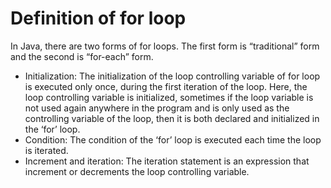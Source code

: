 # Definition of for loop
In Java, there are two forms of for loops. The first form is “traditional” form and the second is “for-each” form.

- Initialization: The initialization of the loop controlling variable of for loop is executed only once, during the first iteration of the loop. Here, the loop controlling variable is initialized, sometimes if the loop variable is not used again anywhere in the program and is only used as the controlling variable of the loop, then it is both declared and initialized in the ‘for’ loop.
- Condition: The condition of the ‘for’ loop is executed each time the loop is iterated.
- Increment and iteration: The iteration statement is an expression that increment or decrements the loop controlling variable.